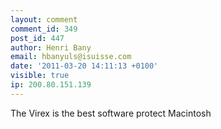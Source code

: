 ```yaml
---
layout: comment
comment_id: 349
post_id: 447
author: Henri Bany
email: hbanyuls@isuisse.com
date: '2011-03-20 14:11:13 +0100'
visible: true
ip: 200.80.151.139
---
```

The Virex is the best software protect Macintosh
